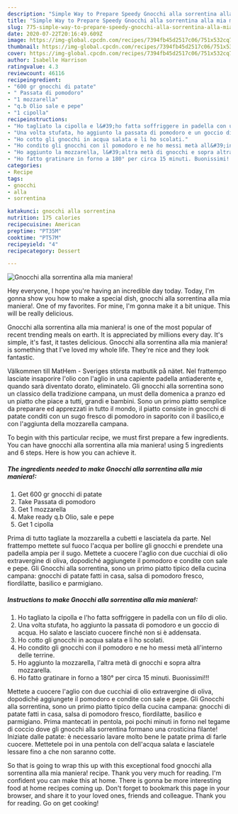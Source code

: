 ```yaml
---
description: "Simple Way to Prepare Speedy Gnocchi alla sorrentina alla mia maniera!"
title: "Simple Way to Prepare Speedy Gnocchi alla sorrentina alla mia maniera!"
slug: 775-simple-way-to-prepare-speedy-gnocchi-alla-sorrentina-alla-mia-maniera
date: 2020-07-22T20:16:49.609Z
image: https://img-global.cpcdn.com/recipes/7394fb45d2517c06/751x532cq70/gnocchi-alla-sorrentina-alla-mia-maniera-recipe-main-photo.jpg
thumbnail: https://img-global.cpcdn.com/recipes/7394fb45d2517c06/751x532cq70/gnocchi-alla-sorrentina-alla-mia-maniera-recipe-main-photo.jpg
cover: https://img-global.cpcdn.com/recipes/7394fb45d2517c06/751x532cq70/gnocchi-alla-sorrentina-alla-mia-maniera-recipe-main-photo.jpg
author: Isabelle Harrison
ratingvalue: 4.3
reviewcount: 46116
recipeingredient:
- "600 gr gnocchi di patate"
- " Passata di pomodoro"
- "1 mozzarella"
- "q.b Olio sale e pepe"
- "1 cipolla"
recipeinstructions:
- "Ho tagliato la cipolla e l&#39;ho fatta soffriggere in padella con un filo di olio."
- "Una volta stufata, ho aggiunto la passata di pomodoro e un goccio di acqua. Ho salato e lasciato cuocere finché non si è addensata."
- "Ho cotto gli gnocchi in acqua salata e li ho scolati."
- "Ho condito gli gnocchi con il pomodoro e ne ho messi metà all&#39;interno delle terrine."
- "Ho aggiunto la mozzarella, l&#39;altra metà di gnocchi e sopra altra mozzarella."
- "Ho fatto gratinare in forno a 180° per circa 15 minuti. Buonissimi!!!"
categories:
- Recipe
tags:
- gnocchi
- alla
- sorrentina

katakunci: gnocchi alla sorrentina 
nutrition: 175 calories
recipecuisine: American
preptime: "PT35M"
cooktime: "PT57M"
recipeyield: "4"
recipecategory: Dessert

---
```



![Gnocchi alla sorrentina alla mia maniera!](https://img-global.cpcdn.com/recipes/7394fb45d2517c06/751x532cq70/gnocchi-alla-sorrentina-alla-mia-maniera-recipe-main-photo.jpg)

Hey everyone, I hope you're having an incredible day today. Today, I'm gonna show you how to make a special dish, gnocchi alla sorrentina alla mia maniera!. One of my favorites. For mine, I'm gonna make it a bit unique. This will be really delicious.

Gnocchi alla sorrentina alla mia maniera! is one of the most popular of recent trending meals on earth. It is appreciated by millions every day. It's simple, it's fast, it tastes delicious. Gnocchi alla sorrentina alla mia maniera! is something that I've loved my whole life. They're nice and they look fantastic.

Välkommen till MatHem - Sveriges största matbutik på nätet. Nel frattempo lasciate insaporire l&#39;olio con l&#39;aglio in una capiente padella antiaderente e, quando sarà diventato dorato, eliminatelo. Gli gnocchi alla sorrentina sono un classico della tradizione campana, un must della domenica a pranzo ed un piatto che piace a tutti, grandi e bambini. Sono un primo piatto semplice da preparare ed apprezzati in tutto il mondo, il piatto consiste in gnocchi di patate conditi con un sugo fresco di pomodoro in saporito con il basilico,e con l&#39;aggiunta della mozzarella campana.


To begin with this particular recipe, we must first prepare a few ingredients. You can have gnocchi alla sorrentina alla mia maniera! using 5 ingredients and 6 steps. Here is how you can achieve it.

<!--inarticleads1-->

##### The ingredients needed to make Gnocchi alla sorrentina alla mia maniera!:

1. Get 600 gr gnocchi di patate
1. Take  Passata di pomodoro
1. Get 1 mozzarella
1. Make ready q.b Olio, sale e pepe
1. Get 1 cipolla


Prima di tutto tagliate la mozzarella a cubetti e lasciatela da parte. Nel frattempo mettete sul fuoco l&#39;acqua per bollire gli gnocchi e prendete una padella ampia per il sugo. Mettete a cuocere l&#39;aglio con due cucchiai di olio extravergine di oliva, dopodiché aggiungete il pomodoro e condite con sale e pepe. Gli Gnocchi alla sorrentina, sono un primo piatto tipico della cucina campana: gnocchi di patate fatti in casa, salsa di pomodoro fresco, fiordilatte, basilico e parmigiano. 

<!--inarticleads2-->

##### Instructions to make Gnocchi alla sorrentina alla mia maniera!:

1. Ho tagliato la cipolla e l&#39;ho fatta soffriggere in padella con un filo di olio.
1. Una volta stufata, ho aggiunto la passata di pomodoro e un goccio di acqua. Ho salato e lasciato cuocere finché non si è addensata.
1. Ho cotto gli gnocchi in acqua salata e li ho scolati.
1. Ho condito gli gnocchi con il pomodoro e ne ho messi metà all&#39;interno delle terrine.
1. Ho aggiunto la mozzarella, l&#39;altra metà di gnocchi e sopra altra mozzarella.
1. Ho fatto gratinare in forno a 180° per circa 15 minuti. Buonissimi!!!


Mettete a cuocere l&#39;aglio con due cucchiai di olio extravergine di oliva, dopodiché aggiungete il pomodoro e condite con sale e pepe. Gli Gnocchi alla sorrentina, sono un primo piatto tipico della cucina campana: gnocchi di patate fatti in casa, salsa di pomodoro fresco, fiordilatte, basilico e parmigiano. Prima mantecati in pentola, poi pochi minuti in forno nel tegame di coccio dove gli gnocchi alla sorrentina formano una crosticina filante! Iniziate dalle patate: è necessario lavare molto bene le patate prima di farle cuocere. Mettetele poi in una pentola con dell&#39;acqua salata e lasciatele lessare fino a che non saranno cotte. 

So that is going to wrap this up with this exceptional food gnocchi alla sorrentina alla mia maniera! recipe. Thank you very much for reading. I'm confident you can make this at home. There is gonna be more interesting food at home recipes coming up. Don't forget to bookmark this page in your browser, and share it to your loved ones, friends and colleague. Thank you for reading. Go on get cooking!
